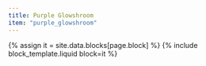 ```yaml
---
title: Purple Glowshroom
item: "purple_glowshroom"
---
```


{% assign it = site.data.blocks[page.block] %}
{% include block_template.liquid block=it %}


